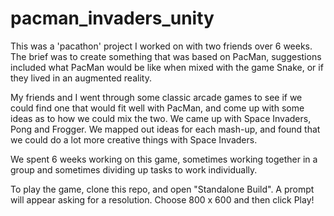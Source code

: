 # pacman_invaders_unity
This was a 'pacathon' project I worked on with two friends over 6 weeks. The brief was to create something that was based on PacMan, suggestions included what PacMan would be like when mixed with the game Snake, or if they lived in an augmented reality.

My friends and I went through some classic arcade games to see if we could find one that would fit well with PacMan, and come up with some ideas as to how we could mix the two.
We came up with Space Invaders, Pong and Frogger. We mapped out ideas for each mash-up, and found that we could do a lot more creative things with Space Invaders.

We spent 6 weeks working on this game, sometimes working together in a group and sometimes dividing up tasks to work individually.

To play the game, clone this repo, and open "Standalone Build". A prompt will appear asking for a resolution. Choose 800 x 600 and then click Play!
